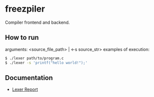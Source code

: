 # freezpiler
Compiler frontend and backend.

## How to run
arguments: \<source_file_path\> | \<-s source_str\>
examples of execution:

~~~ bash
$ ./lexer path/to/program.c
$ ./lexer -s 'printf("hello world!");'
~~~

## Documentation
- [Lexer Report](./docs/Team07-Compilers-Lexer.pdf)
